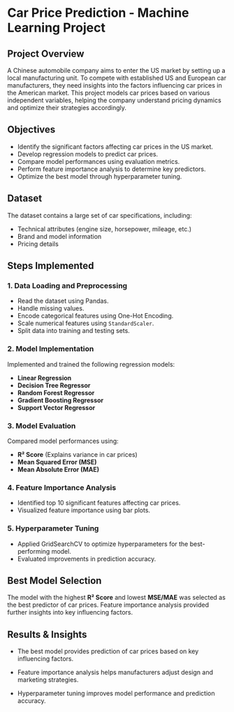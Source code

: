 # Car Price Prediction - Machine Learning Project

## Project Overview
A Chinese automobile company aims to enter the US market by setting up a local manufacturing unit. To compete with established US and European car manufacturers, they need insights into the factors influencing car prices in the American market. This project models car prices based on various independent variables, helping the company understand pricing dynamics and optimize their strategies accordingly.

## Objectives
- Identify the significant factors affecting car prices in the US market.
- Develop regression models to predict car prices.
- Compare model performances using evaluation metrics.
- Perform feature importance analysis to determine key predictors.
- Optimize the best model through hyperparameter tuning.

## Dataset
The dataset contains a large set of car specifications, including:
- Technical attributes (engine size, horsepower, mileage, etc.)
- Brand and model information
- Pricing details


## Steps Implemented
### 1. Data Loading and Preprocessing
- Read the dataset using Pandas.
- Handle missing values.
- Encode categorical features using One-Hot Encoding.
- Scale numerical features using `StandardScaler`.
- Split data into training and testing sets.

### 2. Model Implementation
Implemented and trained the following regression models:
- **Linear Regression**
- **Decision Tree Regressor**
- **Random Forest Regressor**
- **Gradient Boosting Regressor**
- **Support Vector Regressor**

### 3. Model Evaluation
Compared model performances using:
- **R² Score** (Explains variance in car prices)
- **Mean Squared Error (MSE)**
- **Mean Absolute Error (MAE)**

### 4. Feature Importance Analysis
- Identified top 10 significant features affecting car prices.
- Visualized feature importance using bar plots.

### 5. Hyperparameter Tuning
- Applied GridSearchCV to optimize hyperparameters for the best-performing model.
- Evaluated improvements in prediction accuracy.

## Best Model Selection
The model with the highest **R² Score** and lowest **MSE/MAE** was selected as the best predictor of car prices. Feature importance analysis provided further insights into key influencing factors.


## Results & Insights
- The best model provides prediction of car prices based on key influencing factors.

- Feature importance analysis helps manufacturers adjust design and marketing strategies.

- Hyperparameter tuning improves model performance and prediction accuracy.
